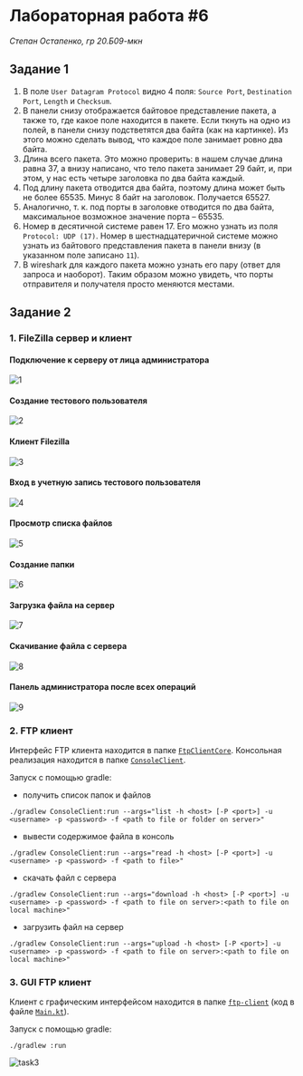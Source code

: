 # Лабораторная работа #6
*Степан Остапенко, гр 20.Б09-мкн*

## Задание 1

1. В поле `User Datagram Protocol` видно 4 поля: `Source Port`, `Destination Port`, `Length` и `Checksum`.
2. В панели снизу отображается байтовое представление пакета, а также то, где какое поле находится в пакете. Если ткнуть на одно из полей, в панели снизу подстветятся два байта (как на картинке). Из этого можно сделать вывод, что каждое поле занимает ровно два байта.
3. Длина всего пакета. Это можно проверить: в нашем случае длина равна 37, а внизу написано, что тело пакета занимает 29 байт, и, при этом, у нас есть четыре заголовка по два байта каждый.
4. Под длину пакета отводится два байта, поэтому длина может быть не более 65535. Минус 8 байт на заголовок. Получается 65527.
5. Аналогично, т. к. под порты в заголовке отводится по два байта, максимальное возможное значение порта &ndash; 65535.
6. Номер в десятичной системе равен 17. Его можно узнать из поля `Protocol: UDP (17)`. Номер в шестнадцатеричной системе можно узнать из байтового представления пакета в панели внизу (в указанном поле записано `11`).
7. В wireshark для каждого пакета можно узнать его пару (ответ для запроса и наоборот). Таким образом можно увидеть, что порты отправителя и получателя просто меняются местами.

## Задание 2

### 1. FileZilla сервер и клиент

#### Подключение к серверу от лица администратора

![1](./assets/task1-1.png)

#### Создание тестового пользователя

![2](./assets/task1-2.png)

#### Клиент Filezilla

![3](./assets/task1-3.png)

#### Вход в учетную запись тестового пользователя

![4](./assets/task1-4.png)

#### Просмотр списка файлов

![5](./assets/task1-5.png)

#### Создание папки

![6](./assets/task1-6.png)

#### Загрузка файла на сервер

![7](./assets/task1-7.png)

#### Скачивание файла с сервера

![8](./assets/task1-8.png)

#### Панель администратора после всех операций

![9](./assets/task1-9.png)

### 2. FTP клиент

Интерфейс FTP клиента находится в папке [`FtpClientCore`](./ftp-client/FtpClientCore). Консольная реализация находится в папке [`ConsoleClient`](./ftp-client/ConsoleClient).

Запуск с помощью gradle:

* получить список папок и файлов
```shell
./gradlew ConsoleClient:run --args="list -h <host> [-P <port>] -u <username> -p <password> -f <path to file or folder on server>"
```

* вывести содержимое файла в консоль
```shell
./gradlew ConsoleClient:run --args="read -h <host> [-P <port>] -u <username> -p <password> -f <path to file>"
```

* скачать файл с сервера
```shell
./gradlew ConsoleClient:run --args="download -h <host> [-P <port>] -u <username> -p <password> -f <path to file on server>:<path to file on local machine>"
```

* загрузить файл на сервер
```shell
./gradlew ConsoleClient:run --args="upload -h <host> [-P <port>] -u <username> -p <password> -f <path to file on server>:<path to file on local machine>"
```

### 3. GUI FTP клиент

Клиент с графическим интерфейсом находится в папке [`ftp-client`](./ftp-client) (код в файле [`Main.kt`](./ftp-client/src/jvmMain/kotlin/Main.kt)).

Запуск с помощью gradle:
```shell
./gradlew :run
```

![task3](./assets/task3.png)
